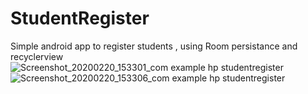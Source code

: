 # StudentRegister
Simple android app to register students , using Room persistance and recyclerview
![Screenshot_20200220_153301_com example hp studentregister](https://user-images.githubusercontent.com/53105187/74939203-2b335280-53f8-11ea-895c-e7964e145be3.jpg)
![Screenshot_20200220_153306_com example hp studentregister](https://user-images.githubusercontent.com/53105187/74939236-36867e00-53f8-11ea-9955-bee06c1fc461.jpg)
